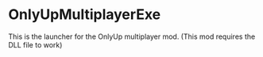 # OnlyUpMultiplayerExe
This is the launcher for the OnlyUp multiplayer mod. (This mod requires the DLL file to work)
